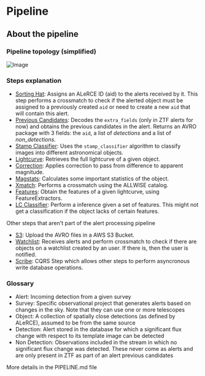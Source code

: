 # Pipeline

## About the pipeline

### Pipeline topology (simplified)

![Image](https://user-images.githubusercontent.com/20263599/228923692-27d46532-955f-4f8c-9cfe-94489300fb59.png)

### Steps explanation

 - [Sorting Hat](https://github.com/alercebroker/sorting_hat_step): Assigns an ALeRCE ID (aid) to the alerts received by it. This step performs a crossmatch to check if the alerted object must be assigned to a previously created `aid` or need to create a new `aid` that will contain this alert.
 - [Previous Candidates](https://github.com/alercebroker/prv_candidates_step): Decodes the `extra_fields` (only in ZTF alerts for now) and obtains the previous candidates in the alert. Returns an AVRO package with 3 fields: the `aid`, a list of *detections* and a list of *non_detections*. 
 - [Stamp Classifier](https://github.com/alercebroker/stamp_classifier_step): Uses the `stamp_classifier` algorithm to classify images into different astronomical objects.
 - [Lightcurve](https://github.com/alercebroker/lightcurve-step): Retrieves the full lightcurve of a given object.
 - [Correction](https://github.com/alercebroker/correction_step): Applies correction to pass from difference to apparent magnitude.
 - [Magstats](https://github.com/alercebroker/magstats_step): Calculates some important statistics of the object.
 - [Xmatch](https://github.com/alercebroker/xmatch_step): Performs a crossmatch using the ALLWISE catalog.
 - [Features](https://github.com/alercebroker/feature_step): Obtain the features of a given lightcurve, using FeatureExtractors.
 - [LC Classifier](https://github.com/alercebroker/lc_classification_step): Perform a inference given a set of features. This might not get a classification if the object lacks of certain features.

Other steps that aren't part of the alert processing pipeline

 - [S3](https://github.com/alercebroker/s3_step): Upload the AVRO files in a AWS S3 Bucket. 
 - [Watchlist](https://github.com/alercebroker/watchlist_step): Receives alerts and perform crossmatch to check if there are objects on a watchlist created by an user. If there is, then the user is notified.
 - [Scribe](https://github.com/alercebroker/alerce-scribe): CQRS Step which allows other steps to perform asyncronous write database operations.

### Glossary

 - Alert: Incoming detection from a given survey
 - Survey: Specific observational project that generates alerts based on changes in the sky. Note that they can use one or more telescopes
 - Object: A collection of spatially close detections (as defined by ALeRCE), assumed to be from the same source
 - Detection: Alert stored in the database for which a significant flux change with respect to its template image can be detected
 - Non Detection: Observations included in the stream in which no significant flux change was detected. These never come as alerts and are only present in ZTF as part of an alert previous candidates

More details in the PIPELINE.md file
